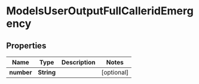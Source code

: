 

# ModelsUserOutputFullCalleridEmergency


## Properties

| Name | Type | Description | Notes |
|------------ | ------------- | ------------- | -------------|
|**number** | **String** |  |  [optional] |




